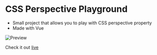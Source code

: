# CSS Perspective Playground

-   Small project that allows you to play with CSS perspective property
-   Made with Vue

![Preview](https://i.imgur.com/JTNFqpa.png)

Check it out [live](https://eclectic-pasca-713136.netlify.app/)

